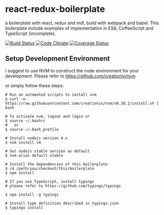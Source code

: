 # react-redux-boilerplate
a boilerplate with react, redux and mdl, build with webpack and babel. This boilerplate include examples of implementation in ES6, CoffeeScript and TypeScript (incomplete).

[![Build Status](https://travis-ci.org/kkpoon/react-redux-boilerplate.svg?branch=master)](https://travis-ci.org/kkpoon/react-redux-boilerplate)
[![Code Climate](https://codeclimate.com/github/kkpoon/react-redux-boilerplate/badges/gpa.svg)](https://codeclimate.com/github/kkpoon/react-redux-boilerplate)
[![Coverage Status](https://coveralls.io/repos/github/kkpoon/react-redux-boilerplate/badge.svg?branch=master)](https://coveralls.io/github/kkpoon/react-redux-boilerplate?branch=master)

## Setup Development Environment

I suggest to use NVM to construct the node environment for your development.
Please refer to https://github.com/creationix/nvm

or simply follow these steps:

```
# Run an automated scripts to install nvm
$ curl -o- https://raw.githubusercontent.com/creationix/nvm/v0.30.2/install.sh | bash

# To activate nvm, logout and login or
$ source ~/.bashrc
#   or
$ source ~/.bash_profile

# Install nodejs version 4.x
$ nvm install v4

# Set nodejs stable version as default
$ nvm alias default stable

# Install the dependencies of this boilerplate
$ cd /path/you/checkout/this/boilerplate
$ npm install

# If you use TypeScript, install typings
# please refer to https://github.com/typings/typings

$ npm install -g typings

# Install type definition described in typings.json
$ typings install
```

